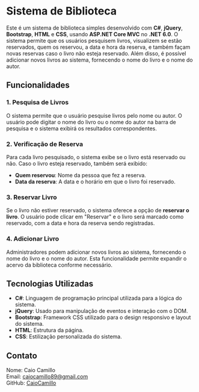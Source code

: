 # Sistema de Biblioteca

Este é um sistema de biblioteca simples desenvolvido com **C#**, **jQuery**, **Bootstrap**, **HTML** e **CSS**, usando **ASP.NET Core MVC** no **.NET 6.0**. O sistema permite que os usuários pesquisem livros, visualizem se estão reservados, quem os reservou, a data e hora da reserva, e também façam novas reservas caso o livro não esteja reservado. Além disso, é possível adicionar novos livros ao sistema, fornecendo o nome do livro e o nome do autor.

## Funcionalidades

### 1. **Pesquisa de Livros**
O sistema permite que o usuário pesquise livros pelo nome ou autor. O usuário pode digitar o nome do livro ou o nome do autor na barra de pesquisa e o sistema exibirá os resultados correspondentes.

### 2. **Verificação de Reserva**
Para cada livro pesquisado, o sistema exibe se o livro está reservado ou não. Caso o livro esteja reservado, também será exibido:
- **Quem reservou**: Nome da pessoa que fez a reserva.
- **Data da reserva**: A data e o horário em que o livro foi reservado.

### 3. **Reservar Livro**
Se o livro não estiver reservado, o sistema oferece a opção de **reservar o livro**. O usuário pode clicar em "Reservar" e o livro será marcado como reservado, com a data e hora da reserva sendo registradas.

### 4. **Adicionar Livro**
Administradores podem adicionar novos livros ao sistema, fornecendo o nome do livro e o nome do autor. Esta funcionalidade permite expandir o acervo da biblioteca conforme necessário.

## Tecnologias Utilizadas
- **C#**: Linguagem de programação principal utilizada para a lógica do sistema.
- **jQuery**: Usado para manipulação de eventos e interação com o DOM.
- **Bootstrap**: Framework CSS utilizado para o design responsivo e layout do sistema.
- **HTML**: Estrutura da página.
- **CSS**: Estilização personalizada do sistema.

## Contato
Nome: Caio Camillo  
Email: caiocamillo89@gmail.com  
GitHub: [CaioCamillo](https://github.com/CaioCamillo)
